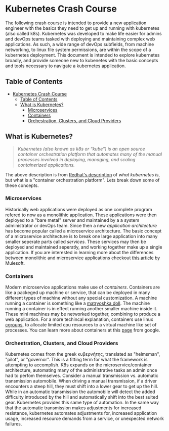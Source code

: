 # Kubernetes Crash Course

The following crash course is intended to provide a new application engineer with the basics they need to get up and running with kubernetes (also called k8s). Kubernetes was developed to make life easier for admins and devOps teams tasked with deploying and maintaining complex web applications. As such, a wide range of devOps subfields, from machine networking, to linux file system permissions, are within the scope of a kubernetes deployment. This document is intended to explore kubernetes broadly, and provide someone new to kubenetes with the basic concepts and tools necessary to navigate a kubernetes application.

## Table of Contents

- [Kubernetes Crash Course](#kubernetes-crash-course)
  - [Table of Contents](#table-of-contents)
  - [What is Kubernetes?](#what-is-kubernetes)
    - [Microservices](#microservices)
    - [Containers](#containers)
    - [Orchestration, Clusters, and Cloud Providers](#orchestration-clusters-and-cloud-providers)

## What is Kubernetes?

> _Kubernetes (also known as k8s or “kube”) is an open source container orchestration platform that automates many of the manual processes involved in deploying, managing, and scaling containerized applications._

The above description is from [Redhat's description](https://www.redhat.com/en/topics/containers/what-is-kubernetes) of _what kubernetes is_, but what is a "container orchestration platform". Lets break down some of these concepts. 

### Microservices

Historically web applications were deployed as one complete program refered to now as a monolithic application. These applications were then deployed to a "bare metal" server and maintained by a a system administrator or devOps team. Since then a new *application architecture* has become popular called a microservice architecture. The basic concept of a microservice architecture is to break one large application into many smaller seperate parts called *services*. These services may then be deployed and maintained seperatly, and working together make up a single application. If you are interested in learning more about the differences between monolithic and microservice applications checkout [this article](https://www.mulesoft.com/resources/api/microservices-vs-monolithic) by Mulesoft.

### Containers

Modern microservice applications make use of *containers*. Containers are like a packeged up machine or service, that can be deployed in many different types of machine without any special customization. A machine running a container is something like a [matryoshka doll](https://en.wikipedia.org/wiki/Matryoshka_doll). The machine running a container is in effect running another smaller machine inside it. These mini machines may be networked together, combining to produce a web application. For a more techincal explanation, containers use linux [cgroups](https://en.wikipedia.org/wiki/Cgroups), to allocate limited cpu resources to a virtual machine like set of processes. You can learn more about containers at this [page](https://cloud.google.com/learn/what-are-containers) from google.

### Orchestration, Clusters, and Cloud Providers

Kubernetes comes from the greek κυβερνήτης, translated as "helmsman", "pilot", or "governor". This is a fitting term for what the framework is attempting to accomplish. K8s expands on the microservice/container architecture, automating many of the administrative tasks an admin once had to perfom themselves. Consider a manual transmission vs. automatic transmission automobile. When driving a manual transmission, if a driver encounters a steep hill, they must shift into a lower gear to get up the hill. While in an automatic transmission the automobile will detect the added difficulty introduced by the hill and automatically shift into the best suited gear. Kubernetes provides this same type of automation. In the same way that the automatic transmission makes adjustments for increased resistance, kubernetes automates adjustments for, increased application usage, increased resource demands from a service, or unexpected network failures. 